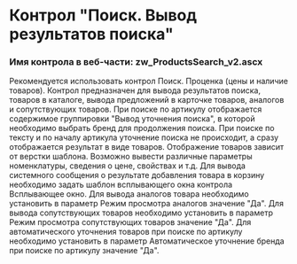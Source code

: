 ﻿---
description: 2.4.10.1
---
# Контрол "Поиск. Вывод результатов поиска"
### Имя контрола в веб-части: zw_ProductsSearch_v2.ascx
Рекомендуется использовать контрол Поиск. Проценка (цены и наличие товаров). 
Контрол предназначен для вывода результатов поиска, товаров в каталоге, вывода предложений в карточке товаров, аналогов и сопутствующих товаров.
При поиске по артикулу отображается содержимое группировки "Вывод уточнения поиска", в которой необходимо выбрать бренд для продолжения поиска.
При поиске по тексту и по началу артикула уточнение поиска не происходит, а сразу отображается результат в виде товаров.
Отображение товаров зависит от верстки шаблона. Возможно вывести различные параметры номенклатуры, сведения о цене, свойствах и т.д. 
Для вывода системного сообщения о результате добавления товара в корзину необходимо задать шаблон всплывающего окна контрола Всплывающее окно.
Для вывода аналогов товара необходимо установить в параметр Режим просмотра аналогов значение "Да".
Для вывода сопутствующих товаров необходимо установить в параметр Режим просмотра сопутствующих товаров значение "Да".
Для автоматического уточнения товаров при поиске по артикулу необходимо установить в параметр Автоматическое уточнение бренда при поиске по артикулу значение "Да".

